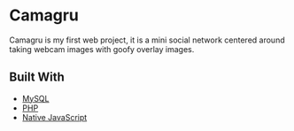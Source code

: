 # Camagru

Camagru is my first web project, it is a mini social network centered around taking webcam images with goofy overlay images.

## Built With

* [MySQL](https://www.mysql.com/)
* [PHP](http://php.net/)
* [Native JavaScript](https://developer.mozilla.org/fr/docs/Web/JavaScript/)
